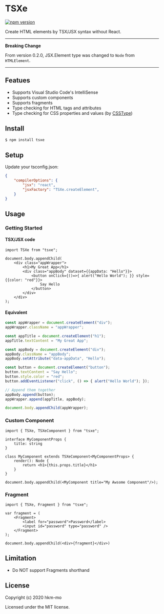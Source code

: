 # TSXe

[![npm version](https://badge.fury.io/js/tsxe.svg)](https://www.npmjs.com/package/tsxe)

Create HTML elements by TSX/JSX syntax without React.


---
**Breaking Change**

From version 0.2.0, JSX.Element type was changed to `Node` from `HTMLElement`.

---


## Featues

* Supports Visual Studio Code's IntelliSense
* Supports custom components
* Supports fragments
* Type checking for HTML tags and attributes
* Type checking for CSS properties and values (by [CSSType](https://www.npmjs.com/package/csstype))

## Install

```sh
$ npm install tsxe
```

## Setup

Update your tsconfig.json:

```json
{
    "compilerOptions": {
        "jsx": "react",
        "jsxFactory": "TSXe.createElement",
    }
}
```

## Usage

### Getting Started

#### TSX/JSX code

```tsx
import TSXe from "tsxe";

document.body.appendChild(
    <div class="appWrapper">
        <h1>My Great App</h1>
        <div class="appBody" dataset={{appData: "Hello"}}>
            <button onClick={()=>{ alert("Hello World"); }} style={{color: "red"}}>
                Say Hello
            </button>
        </div>
    </div>
);
```

#### Equivalent

```ts
const appWrapper = document.createElement("div");
appWrapper.className = "appWrapper";

const appTitle = document.createElement("h1");
appTitle.textContent = "My Great App";

const appBody = document.createElement("div");
appBody.className = "appBody";
appBody.setAttribute("data-appData", "Hello");

const button = document.createElement("button");
button.textContent = "Say Hello";
button.style.color = "red";
button.addEventListener("click", () => { alert("Hello World"); });

// Append them together
appBody.append(button);
appWrapper.append(appTitle, appBody);

document.body.appendChild(appWrapper);
```

### Custom Component
```tsx
import { TSXe, TSXeComponent } from "tsxe";

interface MyComponentProps {
    title: string
}

class MyComponent extends TSXeComponent<MyComponentProps> {
    render(): Node {
        return <h1>{this.props.title}</h1>
    }
}

document.body.appendChild(<MyComponent title="My Awsome Component"/>);
```

### Fragment
```tsx
import { TSXe, Fragment } from "tsxe";

var fragment = (
    <Fragment>
        <label for="password">Password</label>
        <input id="password" type="password" />
    </Fragment>
);

document.body.appendChild(<div>{fragment}</div>)
```

## Limitation

* Do NOT support Fragments shorthand

## License

Copyright (c) 2020 hkm-mo

Licensed under the MIT license.